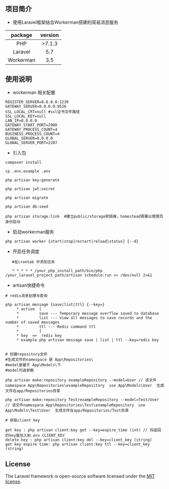 ## 项目简介
 * 使用Laravel框架结合Workerman搭建的简易消息服务

package|version 
:---:|:---:
PHP|>7.1.3
Laravel|5.7
Workerman|3.5
 
## 使用说明
 * workerman 相关配置
 ```
 REGISTER_SERVER=0.0.0.0:1239
 GATEWAY_SERVER=0.0.0.0:9526
 SSL_LOCAL_CRT=null #ssl证书文件路径
 SSL_LOCAL_KEY=null
 LAN_IP=0.0.0.0
 GATEWAY_START_PORT=2900
 GATEWAY_PROCESS_COUNT=4
 BUSINESS_PROCESS_COUNT=4
 GLOBAL_SERVER=0.0.0.0
 GLOBAL_SERVER_PORT=2207
 ```
 * 引入包
 
 ```
 composer install
 
 cp .env.example .env
 
 php artisan key:generate
 
 php artisan jwt:secret
  
 php artisan migrate
 
 php artisan db:seed
 
php artisan storage:link  #建立public/storage软链接，homestead需要以管理员身份启动
 ```
 
 * 启动workerman服务
 
```
php artisan worker {start|stop|restart|reload|status} {--d}
```
* 开启任务调度
```$xslt
   #在crontab 中添加任务
   
   * * * * * /your_php_install_path/bin/php /your_laravel_project_path/artisan schedule:run >> /dev/null 2>&1
```

* artisan快捷命令
```$xslt
# redis消息处理与查询

php artisan message {save|list|ttl} {--key=}
     * action  [
     *         save --- Temporary message overflow saved to database
     *         list --- View all messages to save records and the number of saved messages
     *         ttl --- Redis command ttl
     *         ]
     * key  =>  redis key
     * example php artisan message save | list | ttl --key=redis key
     
     
# 创建repository文件   
#生成文件的namespace 是 App\Repositories\   
#model是基于 App\Models\下  
#model可选参数

php artisan make:repository exampleRepository --model=User // 该文件namespace App\Repositories\exampleRepository  use App\Models\User  生成文件在app/Repositories目录

php artisan make:repository Test/exampleRepository --model=Test/User // 该文件namespace App\Repositories\Test\exampleRepository  use App\Models\Test\User  生成文件在app/Repositories/Test目录

# 获取client key

get key : php artisan client:key get --key=expire_time (int) // 将返回的key值加入到.env CLIENT_KEY
delete key : php artisan client:key del --key=client_key (string)
get key expire time: php artisan client:key ttl --key=client_key (string)
```
 

## License

The Laravel framework is open-source software licensed under the [MIT license](https://opensource.org/licenses/MIT).
